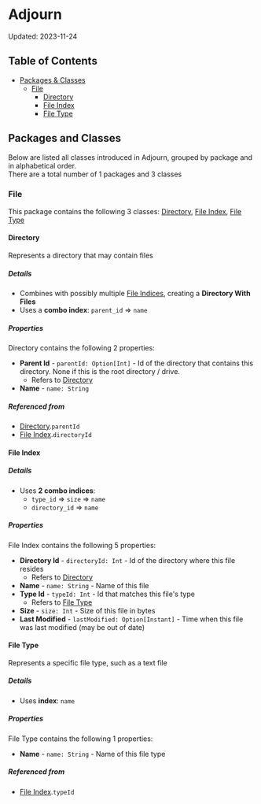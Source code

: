 # Adjourn
Updated: 2023-11-24

## Table of Contents
- [Packages & Classes](#packages-and-classes)
  - [File](#file)
    - [Directory](#directory)
    - [File Index](#file-index)
    - [File Type](#file-type)

## Packages and Classes
Below are listed all classes introduced in Adjourn, grouped by package and in alphabetical order.  
There are a total number of 1 packages and 3 classes

### File
This package contains the following 3 classes: [Directory](#directory), [File Index](#file-index), [File Type](#file-type)

#### Directory
Represents a directory that may contain files

##### Details
- Combines with possibly multiple [File Indices](#file-index), creating a **Directory With Files**
- Uses a **combo index**: `parent_id` => `name`

##### Properties
Directory contains the following 2 properties:
- **Parent Id** - `parentId: Option[Int]` - Id of the directory that contains this directory. None if this is the root directory / drive.
  - Refers to [Directory](#directory)
- **Name** - `name: String`

##### Referenced from
- [Directory](#directory).`parentId`
- [File Index](#file-index).`directoryId`

#### File Index

##### Details
- Uses **2 combo indices**:
  - `type_id` => `size` => `name`
  - `directory_id` => `name`

##### Properties
File Index contains the following 5 properties:
- **Directory Id** - `directoryId: Int` - Id of the directory where this file resides
  - Refers to [Directory](#directory)
- **Name** - `name: String` - Name of this file
- **Type Id** - `typeId: Int` - Id that matches this file's type
  - Refers to [File Type](#file-type)
- **Size** - `size: Int` - Size of this file in bytes
- **Last Modified** - `lastModified: Option[Instant]` - Time when this file was last modified (may be out of date)

#### File Type
Represents a specific file type, such as a text file

##### Details
- Uses **index**: `name`

##### Properties
File Type contains the following 1 properties:
- **Name** - `name: String` - Name of this file type

##### Referenced from
- [File Index](#file-index).`typeId`
